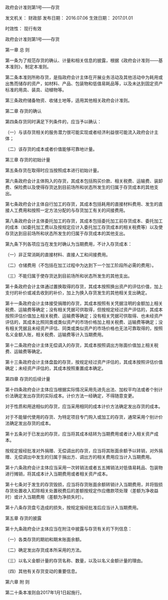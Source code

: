 
	
		
	
政府会计准则第1号——存货
	
	
发文机关：	财政部
发布日期：	2016.07.06
生效日期：	2017.01.01
	
时效性：	现行有效
	
	

	
	

	
	

政府会计准则第1号——存货

第一章 总 则

第一条为了规范存货的确认、计量和相关信息的披露，根据《政府会计准则——基本准则》，制定本准则。

第二条本准则所称存货，是指政府会计主体在开展业务活动及其他活动中为耗用或出售而储存的资产，如材料、产品、包装物和低值易耗品等，以及未达到固定资产标准的用具、装具、动植物等。

第三条政府储备物资、收储土地等，适用其他相关政府会计准则。

第二章 存货的确认

第四条存货同时满足下列条件的，应当予以确认：

（一）与该存货相关的服务潜力很可能实现或者经济利益很可能流入政府会计主体；

（二）该存货的成本或者价值能够可靠地计量。

第三章 存货的初始计量

第五条存货在取得时应当按照成本进行初始计量。

第六条政府会计主体购入的存货，其成本包括购买价款、相关税费、运输费、装卸费、保险费以及使得存货达到目前场所和状态所发生的归属于存货成本的其他支出。

第七条政府会计主体自行加工的存货，其成本包括耗用的直接材料费用、发生的直接人工费用和按照一定方法分配的与存货加工有关的间接费用。

第八条政府会计主体委托加工的存货，其成本包括委托加工前存货成本、委托加工的成本（如委托加工费以及按规定应计入委托加工存货成本的相关税费等）以及使存货达到目前场所和状态所发生的归属于存货成本的其他支出。

第九条下列各项应当在发生时确认为当期费用，不计入存货成本：

（一）非正常消耗的直接材料、直接人工和间接费用。

（二）仓储费用（不包括在加工过程中为达到下一个加工阶段所必需的费用）。

（三）不能归属于使存货达到目前场所和状态所发生的其他支出。

第十条政府会计主体通过置换取得的存货，其成本按照换出资产的评估价值，加上支付的补价或减去收到的补价，加上为换入存货发生的其他相关支出确定。

第十一条政府会计主体接受捐赠的存货，其成本按照有关凭据注明的金额加上相关税费、运输费等确定；没有相关凭据可供取得，但按规定经过资产评估的，其成本按照评估价值加上相关税费、运输费等确定；没有相关凭据可供取得、也未经资产评估的，其成本比照同类或类似资产的市场价格加上相关税费、运输费等确定；没有相关凭据且未经资产评估、同类或类似资产的市场价格也无法可靠取得的，按照名义金额入账，相关税费、运输费等计入当期费用。

第十二条政府会计主体无偿调入的存货，其成本按照调出方账面价值加上相关税费、运输费等确定。

第十三条政府会计主体盘盈的存货，按规定经过资产评估的，其成本按照评估价值确定；未经资产评估的，其成本按照重置成本确定。

第四章 存货的后续计量

第十四条政府会计主体应当根据实际情况采用先进先出法、加权平均法或者个别计价法确定发出存货的实际成本。计价方法一经确定，不得随意变更。

对于性质和用途相似的存货，应当采用相同的成本计价方法确定发出存货的成本。

对于不能替代使用的存货、为特定项目专门购入或加工的存货，通常采用个别计价法确定发出存货的成本。

第十五条对于已发出的存货，应当将其成本结转为当期费用或者计入相关资产成本。

按规定报经批准对外捐赠、无偿调出的存货，应当将其账面余额予以转销，对外捐赠、无偿调出中发生的归属于捐出方、调出方的相关费用应当计入当期费用。

第十六条政府会计主体应当采用一次转销法或者五五摊销法对低值易耗品、包装物进行摊销，将其成本计入当期费用或者相关资产成本。

第十七条对于发生的存货毁损，应当将存货账面余额转销计入当期费用，并将毁损存货处置收入扣除相关处置税费后的差额按规定作应缴款项处理（差额为净收益时）或计入当期费用（差额为净损失时）。

第十八条存货盘亏造成的损失，按规定报经批准后应当计入当期费用。

第五章 存货的披露

第十九条政府会计主体应当在附注中披露与存货有关的下列信息：

（一）各类存货的期初和期末账面余额。

（二）确定发出存货成本所采用的方法。

（三）以名义金额计量的存货名称、数量，以及以名义金额计量的理由。

（四）其他有关存货变动的重要信息。

第六章 附 则

第二十条本准则自2017年1月1日起施行。
